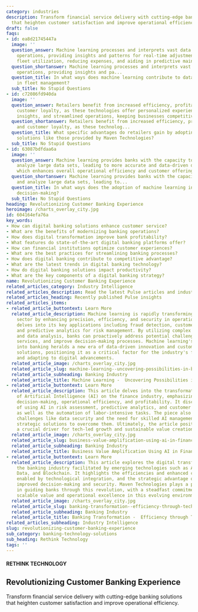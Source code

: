 ```yaml
---
category: industries
description: Transform financial service delivery with cutting-edge banking solutions
  that heighten customer satisfaction and improve operational efficiency.
draft: false
faqs:
- id: ea8d21745447a
  image: ''
  question_answer: Machine learning processes and interprets vast data from fleet
    operations, providing insights and patterns for real-time adjustments, thus improving
    fleet utilization, reducing expenses, and aiding in predictive maintenance strategies.
  question_shortanswer: Machine learning processes and interprets vast data from fleet
    operations, providing insights and pa...
  question_title: In what ways does machine learning contribute to data-driven decision-making
    in fleet management?
  sub_title: No Stupid Questions
- id: c72086fd940da
  image: ''
  question_answer: Retailers benefit from increased efficiency, profitability, and
    customer loyalty, as these technologies offer personalized experiences, predictive
    insights, and streamlined operations, keeping businesses competitive.
  question_shortanswer: Retailers benefit from increased efficiency, profitability,
    and customer loyalty, as these technolog...
  question_title: What specific advantages do retailers gain by adopting technology
    solutions like those provided by Maven Technologies?
  sub_title: No Stupid Questions
- id: 63087bdfdaa6a
  image: ''
  question_answer: Machine learning provides banks with the capacity to process and
    analyze large data sets, leading to more accurate and data-driven decision-making,
    which enhances overall operational efficiency and customer offerings.
  question_shortanswer: Machine learning provides banks with the capacity to process
    and analyze large data sets, leading to...
  question_title: In what ways does the adoption of machine learning in banks influence
    decision-making?
  sub_title: No Stupid Questions
heading: Revolutionizing Customer Banking Experience
heroimage: /charts_overlay_city.jpg
id: 604164efa76a
key_words:
- How can digital banking solutions enhance customer service?
- What are the benefits of modernizing banking operations?
- How does digital transformation improve bank profitability?
- What features do state-of-the-art digital banking platforms offer?
- How can financial institutions optimize customer experiences?
- What are the best practices for streamlining banking processes?
- How does digital banking contribute to competitive advantage?
- What are the latest trends in digital banking technology?
- How do digital banking solutions impact productivity?
- What are the key components of a digital banking strategy?
name: Revolutionizing Customer Banking Experience
related_articles_category: Industry Intelligence
related_articles_description: Read the latest Pulse articles and industry insights.
related_articles_heading: Recently published Pulse insights
related_articles_items:
- related_article_buttontext: Learn More
  related_article_description: Machine learning is rapidly transforming the banking
    sector by enhancing precision, efficiency, and security in operations. This article
    delves into its key applications including fraud detection, customer service personalization,
    and predictive analytics for risk management. By utilizing complex algorithms
    and data analysis, banks can proactively address potential challenges, offer tailored
    services, and improve decision-making processes. Machine learning's integration
    into banking heralds a new era of data-driven innovation and customer-centric
    solutions, positioning it as a critical factor for the industry's future prosperity
    and adapting to digital advancements.
  related_article_image: /charts_overlay_city.jpg
  related_article_slug: machine-learning--uncovering-possibilities-in-banking
  related_article_subheading: Banking Industry
  related_article_title: Machine Learning -  Uncovering Possibilities in Banking
- related_article_buttontext: Learn More
  related_article_description: This article delves into the transformative impact
    of Artificial Intelligence (AI) on the finance industry, emphasizing how AI enhances
    decision-making, operational efficiency, and profitability. It discusses the benefits
    of using AI in risk assessment, predictive analytics, and customer personalization,
    as well as the automation of labor-intensive tasks. The piece also addresses potential
    challenges like data security and the need for skilled AI management, proposing
    strategic solutions to overcome them. Ultimately, the article positions AI as
    a crucial driver for tech-led growth and sustainable value creation in finance.
  related_article_image: /charts_overlay_city.jpg
  related_article_slug: business-value-amplification-using-ai-in-finance
  related_article_subheading: Banking Industry
  related_article_title: Business Value Amplification Using AI in Finance
- related_article_buttontext: Learn More
  related_article_description: This article explores the digital transformation within
    the banking industry facilitated by emerging technologies such as AI, ML, Big
    Data, and Blockchain. It highlights the efficiencies and enhanced customer services
    enabled by technological integration, and the strategic advantage offered through
    improved decision-making and security. Maven Technologies plays a pivotal role
    in guiding banks through this revolution, with a steadfast commitment to deliver
    scalable value and operational excellence in this evolving environment.
  related_article_image: /charts_overlay_city.jpg
  related_article_slug: banking-transformation--efficiency-through-tech-advancements
  related_article_subheading: Banking Industry
  related_article_title: Banking Transformation -  Efficiency through Tech Advancements
related_articles_subheading: Industry Intelligence
slug: revolutionizing-customer-banking-experience
sub_category: banking-technology-solutions
sub_heading: Rethink Technology
tags: ''
---
```


#### RETHINK TECHNOLOGY
## Revolutionizing Customer Banking Experience
Transform financial service delivery with cutting-edge banking solutions that heighten customer satisfaction and improve operational efficiency.